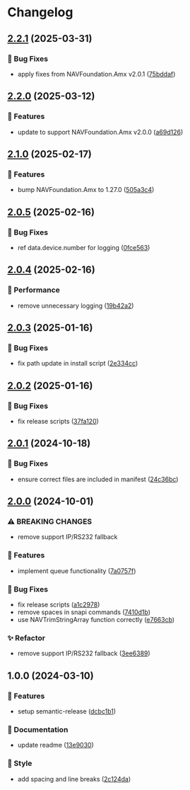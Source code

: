 # Changelog

## [2.2.1](https://github.com/Norgate-AV/NAVDatabase.Amx.PanasonicProjector/compare/v2.2.0...v2.2.1) (2025-03-31)

### 🐛 Bug Fixes

- apply fixes from NAVFoundation.Amx v2.0.1 ([75bddaf](https://github.com/Norgate-AV/NAVDatabase.Amx.PanasonicProjector/commit/75bddaf14997a432aeb7c94fca54a12a7f03e33f))

## [2.2.0](https://github.com/Norgate-AV/NAVDatabase.Amx.PanasonicProjector/compare/v2.1.0...v2.2.0) (2025-03-12)

### 🌟 Features

- update to support NAVFoundation.Amx v2.0.0 ([a69d126](https://github.com/Norgate-AV/NAVDatabase.Amx.PanasonicProjector/commit/a69d1263d86b51ed238daa42560f173007f4e32c))

## [2.1.0](https://github.com/Norgate-AV/NAVDatabase.Amx.PanasonicProjector/compare/v2.0.5...v2.1.0) (2025-02-17)

### 🌟 Features

- bump NAVFoundation.Amx to 1.27.0 ([505a3c4](https://github.com/Norgate-AV/NAVDatabase.Amx.PanasonicProjector/commit/505a3c46c3e1347b33bd55deea655145b05c8e05))

## [2.0.5](https://github.com/Norgate-AV/NAVDatabase.Amx.PanasonicProjector/compare/v2.0.4...v2.0.5) (2025-02-16)

### 🐛 Bug Fixes

- ref data.device.number for logging ([0fce563](https://github.com/Norgate-AV/NAVDatabase.Amx.PanasonicProjector/commit/0fce56369e2cd43986502273e0744dd246834dda))

## [2.0.4](https://github.com/Norgate-AV/NAVDatabase.Amx.PanasonicProjector/compare/v2.0.3...v2.0.4) (2025-02-16)

### 🚀 Performance

- remove unnecessary logging ([19b42a2](https://github.com/Norgate-AV/NAVDatabase.Amx.PanasonicProjector/commit/19b42a271bd3d15e7405c158fffe593ab5a1e7a9))

## [2.0.3](https://github.com/Norgate-AV/NAVDatabase.Amx.PanasonicProjector/compare/v2.0.2...v2.0.3) (2025-01-16)

### 🐛 Bug Fixes

- fix path update in install script ([2e334cc](https://github.com/Norgate-AV/NAVDatabase.Amx.PanasonicProjector/commit/2e334cc4089db35c0208ce3c7c8bbb0e0c0388cf))

## [2.0.2](https://github.com/Norgate-AV/NAVDatabase.Amx.PanasonicProjector/compare/v2.0.1...v2.0.2) (2025-01-16)

### 🐛 Bug Fixes

- fix release scripts ([37fa120](https://github.com/Norgate-AV/NAVDatabase.Amx.PanasonicProjector/commit/37fa120f05f899ce4fff4d880161b5001e683a6c))

## [2.0.1](https://github.com/Norgate-AV/NAVDatabase.Amx.PanasonicProjector/compare/v2.0.0...v2.0.1) (2024-10-18)

### 🐛 Bug Fixes

- ensure correct files are included in manifest ([24c36bc](https://github.com/Norgate-AV/NAVDatabase.Amx.PanasonicProjector/commit/24c36bc116df37b522e4694815820bd1fcc4f586))

## [2.0.0](https://github.com/Norgate-AV/NAVDatabase.Amx.PanasonicProjector/compare/v1.0.0...v2.0.0) (2024-10-01)

### ⚠ BREAKING CHANGES

- remove support IP/RS232 fallback

### 🌟 Features

- implement queue functionality ([7a0757f](https://github.com/Norgate-AV/NAVDatabase.Amx.PanasonicProjector/commit/7a0757f49d8641a614a74f19224d5f9fbef50085))

### 🐛 Bug Fixes

- fix release scripts ([a1c2978](https://github.com/Norgate-AV/NAVDatabase.Amx.PanasonicProjector/commit/a1c2978feeabd3923a480cd97f744737c15587ba))
- remove spaces in snapi commands ([7410d1b](https://github.com/Norgate-AV/NAVDatabase.Amx.PanasonicProjector/commit/7410d1bd873d962eb20cb1b9f1bb2a5417917ff0))
- use NAVTrimStringArray function correctly ([e7663cb](https://github.com/Norgate-AV/NAVDatabase.Amx.PanasonicProjector/commit/e7663cbeac0995103c466e8c2fd8569ebc06c93e))

### ✨ Refactor

- remove support IP/RS232 fallback ([3ee6389](https://github.com/Norgate-AV/NAVDatabase.Amx.PanasonicProjector/commit/3ee6389a6e91c3eba462c60bc4b325debcce1312))

## 1.0.0 (2024-03-10)

### 🌟 Features

- setup semantic-release ([dcbc1b1](https://github.com/Norgate-AV/NAVDatabase.Amx.PanasonicProjector/commit/dcbc1b1ce0cf3daf226db872421c7f7e8d154b58))

### 📖 Documentation

- update readme ([13e9030](https://github.com/Norgate-AV/NAVDatabase.Amx.PanasonicProjector/commit/13e90308de251b12b501a648a663dbf5cc9da70b))

### 💅 Style

- add spacing and line breaks ([2c124da](https://github.com/Norgate-AV/NAVDatabase.Amx.PanasonicProjector/commit/2c124daef3c0048bf0f36d6028b24781888db2a9))
